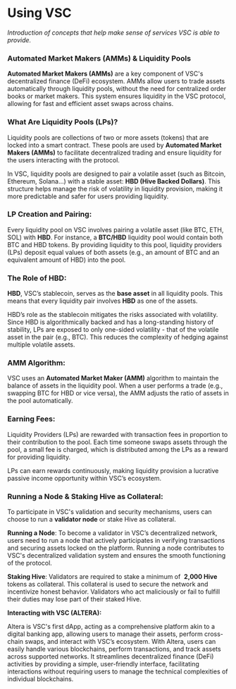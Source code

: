 # **Using VSC**

*Introduction of concepts that help make sense of services VSC is able to provide.*

### **Automated Market Makers (AMMs) & Liquidity Pools**

**Automated Market Makers (AMMs)** are a key component of VSC's decentralized finance (DeFi) ecosystem. AMMs allow users to trade assets automatically through liquidity pools, without the need for centralized order books or market makers. This system ensures liquidity in the VSC protocol, allowing for fast and efficient asset swaps across chains.

### **What Are Liquidity Pools (LPs)?**

Liquidity pools are collections of two or more assets (tokens) that are locked into a smart contract. These pools are used by **Automated Market Makers (AMMs)** to facilitate decentralized trading and ensure liquidity for the users interacting with the protocol.

In VSC, liquidity pools are designed to pair a volatile asset (such as Bitcoin, Ethereum, Solana…) with a stable asset: **HBD (Hive Backed Dollars)**. This structure helps manage the risk of volatility in liquidity provision, making it more predictable and safer for users providing liquidity.

### **LP Creation and Pairing**:

Every liquidity pool on VSC involves pairing a volatile asset (like BTC, ETH, SOL) with **HBD**. For instance, a **BTC/HBD** liquidity pool would contain both BTC and HBD tokens. By providing liquidity to this pool, liquidity providers (LPs) deposit equal values of both assets (e.g., an amount of BTC and an equivalent amount of HBD) into the pool.

### **The Role of HBD**:

**HBD**, VSC’s stablecoin, serves as the **base asset** in all liquidity pools. This means that every liquidity pair involves **HBD** as one of the assets.

HBD’s role as the stablecoin mitigates the risks associated with volatility. Since HBD is algorithmically backed and has a long-standing history of stability, LPs are exposed to only one-sided volatility - that of the volatile asset in the pair (e.g., BTC). This reduces the complexity of hedging against multiple volatile assets.

### **AMM Algorithm**:

VSC uses an **Automated Market Maker (AMM)** algorithm to maintain the balance of assets in the liquidity pool. When a user performs a trade (e.g., swapping BTC for HBD or vice versa), the AMM adjusts the ratio of assets in the pool automatically.

### **Earning Fees**:

Liquidity Providers (LPs) are rewarded with transaction fees in proportion to their contribution to the pool. Each time someone swaps assets through the pool, a small fee is charged, which is distributed among the LPs as a reward for providing liquidity.

LPs can earn rewards continuously, making liquidity provision a lucrative passive income opportunity within VSC’s ecosystem.

### **Running a Node & Staking Hive as Collateral:**

To participate in VSC's validation and security mechanisms, users can choose to run a **validator node** or stake Hive as collateral.

**Running a Node**: To become a validator in VSC’s decentralized network, users need to run a node that actively participates in verifying transactions and securing assets locked on the platform. Running a node contributes to VSC's decentralized validation system and ensures the smooth functioning of the protocol.

**Staking Hive**: Validators are required to stake a minimum of  **2,000 Hive** tokens as collateral. This collateral is used to secure the network and incentivize honest behavior. Validators who act maliciously or fail to fulfill their duties may lose part of their staked Hive.

**Interacting with VSC (ALTERA):**

Altera is VSC's first dApp, acting as a comprehensive platform akin to a digital banking app, allowing users to manage their assets, perform cross-chain swaps, and interact with VSC’s ecosystem. With Altera, users can easily handle various blockchains, perform transactions, and track assets across supported networks. It streamlines decentralized finance (DeFi) activities by providing a simple, user-friendly interface, facilitating interactions without requiring users to manage the technical complexities of individual blockchains.

